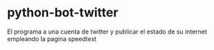 # python-bot-twitter

El programa a una cuenta de twitter y publicar el estado de su internet empleando la pagina speedtest
